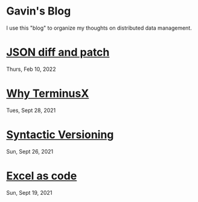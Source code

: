 # Gavin's Blog

I use this "blog" to organize my thoughts on distributed data
management.

# [JSON diff and patch](./entries/json_diff_and_patch.md)

Thurs, Feb 10, 2022

# [Why TerminusX](./entries/why_terminusx.md)

Tues, Sept 28, 2021

# [Syntactic Versioning](./entries/syntactic_versioning.md)

Sun, Sept 26, 2021

# [Excel as code](./entries/excel_as_code.md)

Sun, Sept 19, 2021
